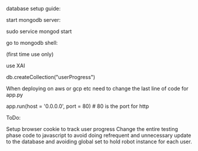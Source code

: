 database setup guide:

start mongodb server:

sudo service mongod start

go to mongodb shell:

(first time use only)

use XAI

db.createCollection("userProgress")

When deploying on aws or gcp etc need to change the last line of code  for app.py

app.run(host = '0.0.0.0', port = 80) # 80 is the port for http

ToDo:

Setup browser cookie to track user progress
Change the entire testing phase code to javascript to avoid doing refrequent and unnecessary update to the database and avoiding global set to hold robot instance for each user.




